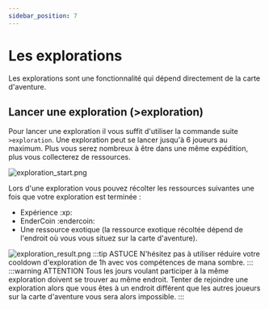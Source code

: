 ```yaml
---
sidebar_position: 7
---
```


# Les explorations

Les explorations sont une fonctionnalité qui dépend directement de la carte d'aventure. 

## Lancer une exploration (>exploration)
Pour lancer une exploration il vous suffit d'utiliser la commande suite `>exploration`. Une exploration peut se lancer jusqu'à 6 joueurs au maximum. Plus vous serez nombreux à être dans une même expédition, plus vous collecterez de ressources.

![exploration_start.png](/img/commands_example/exploration_start.png)

Lors d'une exploration vous pouvez récolter les ressources suivantes une fois que votre exploration est terminée :
- Expérience :xp:
- EnderCoin :endercoin:
- Une ressource exotique (la ressource exotique récoltée dépend de l'endroit où vous vous situez sur la carte d'aventure).

![exploration_result.png](/img/commands_example/exploration_result.png)
:::tip ASTUCE
N'hésitez pas à utiliser réduire votre cooldown d'exploration de 1h avec vos compétences de mana sombre.
:::
:::warning ATTENTION
Tous les jours voulant participer à la même exploration doivent se trouver au même endroit. Tenter de rejoindre une exploration alors que vous êtes à un endroit différent que les autres joueurs sur la carte d'aventure vous sera alors impossible.
:::
